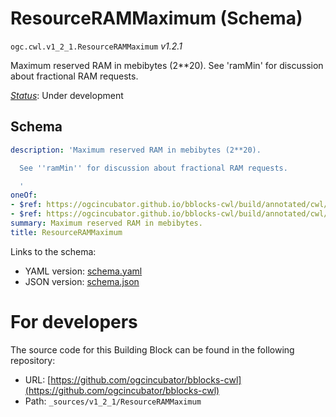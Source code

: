 
# ResourceRAMMaximum (Schema)

`ogc.cwl.v1_2_1.ResourceRAMMaximum` *v1.2.1*

Maximum reserved RAM in mebibytes (2**20).
See 'ramMin' for discussion about fractional RAM requests.


[*Status*](http://www.opengis.net/def/status): Under development

## Schema

```yaml
description: 'Maximum reserved RAM in mebibytes (2**20).

  See ''ramMin'' for discussion about fractional RAM requests.

  '
oneOf:
- $ref: https://ogcincubator.github.io/bblocks-cwl/build/annotated/cwl/v1_2_1/ResourceQuantityOrFractional/schema.yaml
- $ref: https://ogcincubator.github.io/bblocks-cwl/build/annotated/cwl/v1_2_1/CWLExpression/schema.yaml
summary: Maximum reserved RAM in mebibytes.
title: ResourceRAMMaximum

```

Links to the schema:

* YAML version: [schema.yaml](https://ogcincubator.github.io/bblocks-cwl/build/annotated/cwl/v1_2_1/ResourceRAMMaximum/schema.json)
* JSON version: [schema.json](https://ogcincubator.github.io/bblocks-cwl/build/annotated/cwl/v1_2_1/ResourceRAMMaximum/schema.yaml)


# For developers

The source code for this Building Block can be found in the following repository:

* URL: [https://github.com/ogcincubator/bblocks-cwl](https://github.com/ogcincubator/bblocks-cwl)
* Path: `_sources/v1_2_1/ResourceRAMMaximum`

